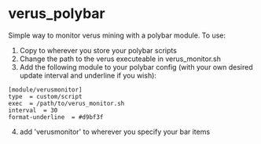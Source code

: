 # verus_polybar

Simple way to monitor verus mining with a polybar module. 
To use:
1. Copy to wherever you store your polybar scripts
2. Change the path to the verus executeable in verus_monitor.sh
3. Add the following module to your polybar config (with your own desired update interval and underline if you wish):

```
[module/verusmonitor]
type  = custom/script
exec  = /path/to/verus_monitor.sh
interval  = 30
format-underline  = #d9bf3f
```
4. add 'verusmonitor' to wherever you specify your bar items
